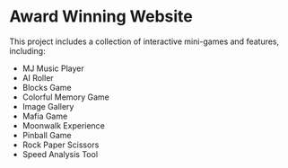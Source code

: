 # Award Winning Website

This project includes a collection of interactive mini-games and features, including:
- MJ Music Player
- AI Roller
- Blocks Game
- Colorful Memory Game
- Image Gallery
- Mafia Game
- Moonwalk Experience
- Pinball Game
- Rock Paper Scissors
- Speed Analysis Tool
